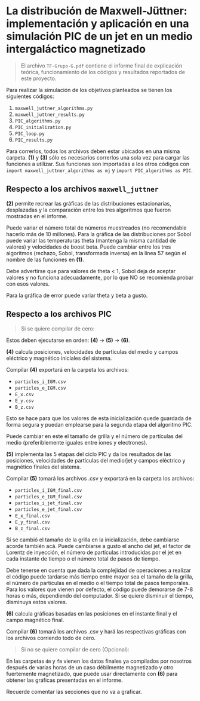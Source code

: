 # La distribución de Maxwell-Jüttner: implementación y aplicación en una simulación PIC de un jet en un medio intergaláctico magnetizado

> El archivo `TF-Grupo-G.pdf` contiene el informe final de explicación teórica, funcionamiento de los códigos y resultados reportados de este proyecto.

Para realizar la simulación de los objetivos planteados se tienen los siguientes códigos:

1. `maxwell_juttner_algorithms.py`
2. `maxwell_juttner_results.py`
3. `PIC_algorithms.py`
4. `PIC_initialization.py`
5. `PIC_loop.py`
6. `PIC_results.py`

Para correrlos, todos los archivos deben estar ubicados en una misma carpeta.
**(1)** y **(3)** sólo es necesarios correrlos una sola vez para cargar las funciones a utilizar.
Sus funciones son importadas a los otros códigos con `import maxwell_juttner_algorithms as mj` y `import PIC_algorithms as PIC`.

## Respecto a los archivos `maxwell_juttner`

**(2)** permite recrear las gráficas de las distribuciones estacionarias, desplazadas y la comparación entre los tres algoritmos que fueron mostradas en el informe.

Puede variar el número total de números muestreados (no recomendable hacerlo más de 10 millones). Para la gráfica de las distribuciones por Sobol puede variar las temperaturas theta (mantenga la misma cantidad de valores) y velocidades de boost beta. Puede cambiar entre los tres algoritmos (rechazo, Sobol, transformada inversa) en la línea 57 según el nombre de las funciones en **(1)**.

Debe advertirse que para valores de theta < 1, Sobol deja de aceptar valores y no funciona adecuadamente, por lo que NO se recomienda probar con esos valores.

Para la gráfica de error puede variar theta y beta a gusto.

## Respecto a los archivos PIC

> Si se quiere compilar de cero:

Estos deben ejecutarse en orden: **(4)** → **(5)** → **(6)**.

**(4)** calcula posiciones, velocidades de partículas del medio y campos eléctrico y magnético iniciales del sistema.

Compilar **(4)** exportará en la carpeta los archivos:
- `particles_i_IGM.csv`
- `particles_e_IGM.csv`
- `E_x.csv`
- `E_y.csv`
- `B_z.csv`

Esto se hace para que los valores de esta inicialización quede guardada de forma segura y puedan emplearse para la segunda etapa del algoritmo PIC.

Puede cambiar en este el tamaño de grilla y el número de partículas del medio (preferiblemente iguales entre iones y electrones).

**(5)** implementa las 5 etapas del ciclo PIC y da los resultados de las posiciones, velocidades de partículas del medio/jet y campos eléctrico y magnético finales del sistema.

Compilar **(5)** tomará los archivos .csv y exportará en la carpeta los archivos:
- `particles_i_IGM_final.csv`
- `particles_e_IGM_final.csv`
- `particles_i_jet_final.csv`
- `particles_e_jet_final.csv`
- `E_x_final.csv`
- `E_y_final.csv`
- `B_z_final.csv`

Si se cambió el tamaño de la grilla en la inicialización, debe cambiarse acorde también acá. Puede cambiarse a gusto el ancho del jet, el factor de Lorentz de inyección, el número de partículas introducidas por el jet en cada instante de tiempo o el número total de pasos de tiempo.

Debe tenerse en cuenta que dada la complejidad de operaciones a realizar el código puede tardarse más tiempo entre mayor sea el tamaño de la grilla, el número de partículas en el medio o el tiempo total de pasos temporales. Para los valores que vienen por defecto, el código puede demorarse de 7-8 horas o más, dependiendo del computador. Si se quiere disminuir el tiempo, disminuya estos valores.

**(6)** calcula gráficas basadas en las posiciones en el instante final y el campo magnético final.

Compilar **(6)** tomará los archivos .csv y hará las respectivas gráficas con los archivos corriendo todo de cero.

> Si no se quiere compilar de cero (Opcional):

En las carpetas `dm` y `fm` vienen los datos finales ya compilados por nosotros después de varias horas de un caso débilmente magnetizado y otro fuertemente magnetizado, que puede usar directamente con **(6)** para obtener las gráficas presentadas en el informe.

Recuerde comentar las secciones que no va a graficar.
